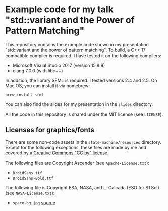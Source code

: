 # Example code for my talk "std::variant and the Power of Pattern Matching"

This repository contains the example code shown in my presentation "std::variant and the power of pattern matching". To build, a C++ 17 compatible compiler is required. I have tested it on the following compilers:

- Microsoft Visual Studio 2017 (version 15.8.9)
- clang 7.0.0 (with libc++)

In addition, the library SFML is required. I tested versions 2.4 and 2.5.
On Mac OS, you can install it via homebrew:

```
brew install sfml
```

You can also find the slides for my presentation in the `slides` directory.

All the code in this repository is shared under the MIT license (see `LICENSE`).

## Licenses for graphics/fonts

There are some non-code assets in the `state-machine/resources` directory. Except
for the following exceptions, these files are made by me and covered by a [Creative Commons "CC by" license](https://creativecommons.org/licenses/by/4.0/).

The following files are Copyright Ascender (see `Apache-License.txt`):

* `DroidSans.ttf`
* `DroidSans-Bold.ttf`

The following file is Copyright ESA, NASA, and L. Calcada (ESO for STScI) (see `NASA-License.txt`):

* `space-bg.jpg` [source](http://hubblesite.org/image/2432/news_release/2008-39)

